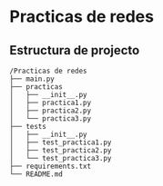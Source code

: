 # Practicas de redes

## Estructura de projecto

```
/Practicas de redes
├── main.py
├── practicas
│   ├── __init__.py
│   ├── practica1.py
│   ├── practica2.py
│   └── practica3.py
├── tests
│   ├── __init__.py
│   ├── test_practica1.py
│   ├── test_practica2.py
│   └── test_practica3.py
├── requirements.txt
└── README.md

```